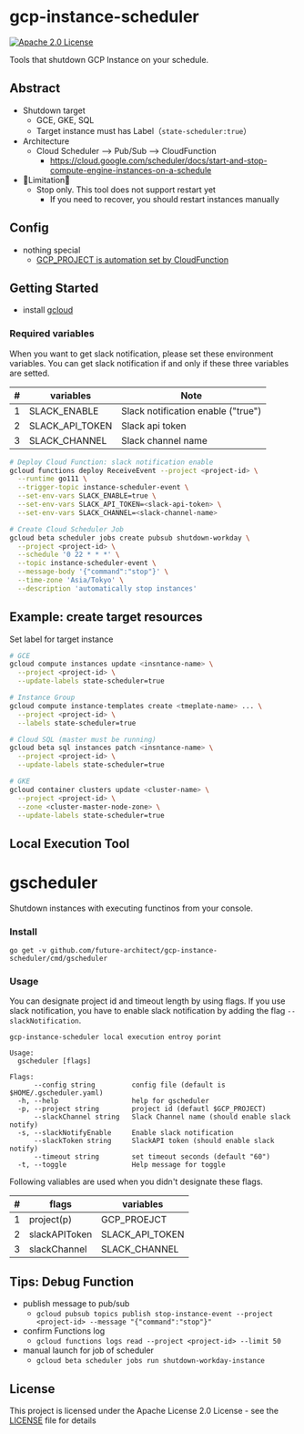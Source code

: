 # gcp-instance-scheduler
[![Apache 2.0 License](https://img.shields.io/badge/License-Apache%202.0-blue.svg)](LICENSE)

Tools that shutdown GCP Instance on your schedule.

## Abstract

* Shutdown target
   * GCE, GKE, SQL
   * Target instance must has Label（`state-scheduler:true`）
* Architecture
  * Cloud Scheduler --> Pub/Sub --> CloudFunction
    * https://cloud.google.com/scheduler/docs/start-and-stop-compute-engine-instances-on-a-schedule
* 🚧Limitation🚧
   * Stop only. This tool does not support restart yet
     * If you need to recover, you should restart instances manually


## Config

* nothing special
  * [GCP_PROJECT is automation set by CloudFunction](https://cloud.google.com/functions/docs/concepts/go-runtime#contextcontext)


## Getting Started

* install [gcloud](https://cloud.google.com/sdk/gcloud/)

### Required variables
When you want to get slack notification, please set these environment variables.
You can get slack notification if and only if these three variables are setted.

|#  |variables       |Note                               |
|---|----------------|-----------------------------------|
| 1 |SLACK_ENABLE    |Slack notification enable ("true") |
| 2 |SLACK_API_TOKEN |Slack api token                    |
| 3 |SLACK_CHANNEL   |Slack channel name                 |

```sh
# Deploy Cloud Function: slack notification enable
gcloud functions deploy ReceiveEvent --project <project-id> \
  --runtime go111 \
  --trigger-topic instance-scheduler-event \
  --set-env-vars SLACK_ENABLE=true \
  --set-env-vars SLACK_API_TOKEN=<slack-api-token> \
  --set-env-vars SLACK_CHANNEL=<slack-channel-name>

# Create Cloud Scheduler Job
gcloud beta scheduler jobs create pubsub shutdown-workday \
  --project <project-id> \
  --schedule '0 22 * * *' \
  --topic instance-scheduler-event \
  --message-body '{"command":"stop"}' \
  --time-zone 'Asia/Tokyo' \
  --description 'automatically stop instances'
```

## Example: create target resources

Set label for target instance

```sh
# GCE
gcloud compute instances update <insntance-name> \
  --project <project-id> \
  --update-labels state-scheduler=true

# Instance Group
gcloud compute instance-templates create <tmeplate-name> ... \
  --project <project-id> \
  --labels state-scheduler=true

# Cloud SQL (master must be running)
gcloud beta sql instances patch <insntance-name> \
  --project <project-id> \
  --update-labels state-scheduler=true

# GKE
gcloud container clusters update <cluster-name> \
  --project <project-id> \
  --zone <cluster-master-node-zone> \
  --update-labels state-scheduler=true
```

## Local Execution Tool

gscheduler
====

Shutdown instances with executing functinos from your console.

### Install

`go get -v github.com/future-architect/gcp-instance-scheduler/cmd/gscheduler`

### Usage

You can designate project id and timeout length by using flags.
If you use slack notification, you have to enable slack notification by adding the flag `--slackNotification`.

```
gcp-instance-scheduler local execution entroy porint

Usage:
  gscheduler [flags]

Flags:
      --config string         config file (default is $HOME/.gscheduler.yaml)
  -h, --help                  help for gscheduler
  -p, --project string        project id (defautl $GCP_PROJECT)
      --slackChannel string   Slack Channel name (should enable slack notify)
  -s, --slackNotifyEnable     Enable slack notification
      --slackToken string     SlackAPI token (should enable slack notify)
      --timeout string        set timeout seconds (default "60")
  -t, --toggle                Help message for toggle
``` 
Following valiables are used when you didn't designate these flags.

|#  |flags                  |variables       |
|---|-----------------------|----------------|
| 1 |project(p)             |GCP_PROEJCT     |
| 2 |slackAPIToken          |SLACK_API_TOKEN |
| 3 |slackChannel           |SLACK_CHANNEL   |

## Tips: Debug Function

* publish message to pub/sub
  * `gcloud pubsub topics publish stop-instance-event --project <project-id> --message "{"command":"stop"}"`
* confirm Functions log
  * `gcloud functions logs read --project <project-id> --limit 50`
* manual launch for job of scheduler
  * `gcloud beta scheduler jobs run shutdown-workday-instance`

## License

This project is licensed under the Apache License 2.0 License - see the [LICENSE](LICENSE) file for details
